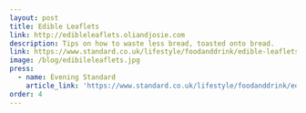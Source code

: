 ```yaml
---
layout: post
title: Edible Leaflets
link: http://edibleleaflets.oliandjosie.com
description: Tips on how to waste less bread, toasted onto bread.
link: https://www.standard.co.uk/lifestyle/foodanddrink/edible-leaflets-food-waste-campaign-a3689071.html
image: /blog/edibileleaflets.jpg
press:
  - name: Evening Standard
    article_link: 'https://www.standard.co.uk/lifestyle/foodanddrink/edible-leaflets-food-waste-campaign-a3689071.html'
order: 4
---
```

